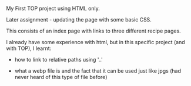 My First TOP project using HTML only.  

Later assignment - updating the page with some basic CSS.

This consists of an index page with links to three different recipe pages.

I already have some experience with html, but in this specific project (and with TOP), I learnt:

- how to link to relative paths using '..'

- what a webp file is and the fact that it can be used just like jpgs (had never heard of this type of file before)
